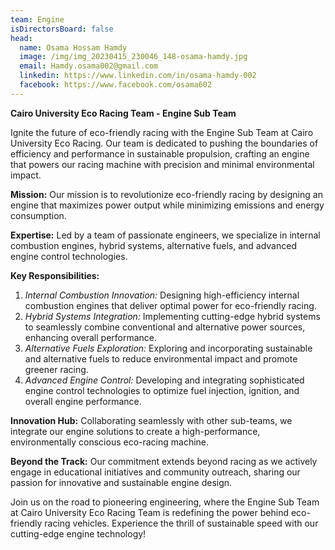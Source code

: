 ```yaml
---
team: Engine
isDirectorsBoard: false
head:
  name: Osama Hossam Hamdy
  image: /img/img_20230415_230046_148-osama-hamdy.jpg
  email: Hamdy.osama002@gmail.com
  linkedin: https://www.linkedin.com/in/osama-hamdy-002
  facebook: https://www.facebook.com/osama602
---
```

**Cairo University Eco Racing Team - Engine Sub Team**

Ignite the future of eco-friendly racing with the Engine Sub Team at Cairo University Eco Racing. Our team is dedicated to pushing the boundaries of efficiency and performance in sustainable propulsion, crafting an engine that powers our racing machine with precision and minimal environmental impact.

**Mission:**
Our mission is to revolutionize eco-friendly racing by designing an engine that maximizes power output while minimizing emissions and energy consumption.

**Expertise:**
Led by a team of passionate engineers, we specialize in internal combustion engines, hybrid systems, alternative fuels, and advanced engine control technologies.

**Key Responsibilities:**

1. *Internal Combustion Innovation:* Designing high-efficiency internal combustion engines that deliver optimal power for eco-friendly racing.
2. *Hybrid Systems Integration:* Implementing cutting-edge hybrid systems to seamlessly combine conventional and alternative power sources, enhancing overall performance.
3. *Alternative Fuels Exploration:* Exploring and incorporating sustainable and alternative fuels to reduce environmental impact and promote greener racing.
4. *Advanced Engine Control:* Developing and integrating sophisticated engine control technologies to optimize fuel injection, ignition, and overall engine performance.

**Innovation Hub:**
Collaborating seamlessly with other sub-teams, we integrate our engine solutions to create a high-performance, environmentally conscious eco-racing machine.

**Beyond the Track:**
Our commitment extends beyond racing as we actively engage in educational initiatives and community outreach, sharing our passion for innovative and sustainable engine design.

Join us on the road to pioneering engineering, where the Engine Sub Team at Cairo University Eco Racing Team is redefining the power behind eco-friendly racing vehicles. Experience the thrill of sustainable speed with our cutting-edge engine technology!